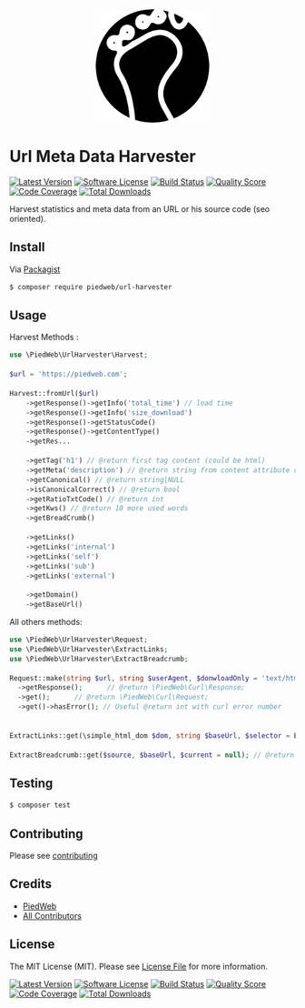 <p align="center"><a href="https://dev.piedweb.com">
<img src="https://raw.githubusercontent.com/PiedWeb/piedweb-devoluix-theme/master/src/img/logo_title.png" width="200" height="200" alt="Open Source Package" />
</a></p>

# Url Meta Data Harvester

[![Latest Version](https://img.shields.io/github/tag/PiedWeb/UrlHarvester.svg?style=flat&label=release)](https://github.com/PiedWeb/UrlHarvester/tags)
[![Software License](https://img.shields.io/badge/license-MIT-brightgreen.svg?style=flat)](https://github.com/PiedWeb/UrlHarvester/blob/master/LICENSE)
[![Build Status](https://img.shields.io/travis/PiedWeb/UrlHarvester/master.svg?style=flat)](https://travis-ci.org/PiedWeb/UrlHarvester)
[![Quality Score](https://img.shields.io/scrutinizer/g/PiedWeb/UrlHarvester.svg?style=flat)](https://scrutinizer-ci.com/g/PiedWeb/UrlHarvester)
[![Code Coverage](https://img.shields.io/scrutinizer/coverage/g/PiedWeb/UrlHarvester.svg?style=flat)](https://scrutinizer-ci.com/g/PiedWeb/UrlHarvester/code-structure)
[![Total Downloads](https://img.shields.io/packagist/dt/piedweb/url-harvester.svg?style=flat)](https://packagist.org/packages/piedweb/url-harvester)

Harvest statistics and meta data from an URL or his source code (seo oriented).

## Install

Via [Packagist](https://img.shields.io/packagist/dt/piedweb/url-harvester.svg?style=flat)

``` bash
$ composer require piedweb/url-harvester
```

## Usage

Harvest Methods :

```php
use \PiedWeb\UrlHarvester\Harvest;

$url = 'https://piedweb.com';

Harvest::fromUrl($url)
    ->getResponse()->getInfo('total_time') // load time
    ->getResponse()->getInfo('size_download')
    ->getResponse()->getStatusCode()
    ->getResponse()->getContentType()
    ->getRes...

    ->getTag('h1') // @return first tag content (could be html)
    ->getMeta('description') // @return string from content attribute or NULL
    ->getCanonical() // @return string|NULL
    ->isCanonicalCorrect() // @return bool
    ->getRatioTxtCode() // @return int
    ->getKws() // @return 10 more used words
    ->getBreadCrumb()

    ->getLinks()
    ->getLinks('internal')
    ->getLinks('self')
    ->getLinks('sub')
    ->getLinks('external')

    ->getDomain()
    ->getBaseUrl()
```

All others methods:
```php
use \PiedWeb\UrlHarvester\Request;
use \PiedWeb\UrlHarvester\ExtractLinks;
use \PiedWeb\UrlHarvester\ExtractBreadcrumb;

Request::make(string $url, string $userAgent, $donwloadOnly = 'text/html', string $language = 'en-US,en;q=0.5', bool $tryHttps = false, ?string $proxy = null)
  ->getResponse();      // @return \PiedWeb\Curl\Response;
  ->get();      // @return \PiedWeb\Curl\Request;
  ->get()->hasError(); // Useful @return int with curl error number


ExtractLinks::get(\simple_html_dom $dom, string $baseUrl, $selector = ExtractLinks::SELECT_A); // @return array

ExtractBreadcrumb::get($source, $baseUrl, $current = null); // @return array

```

## Testing

``` bash
$ composer test
```

## Contributing

Please see [contributing](https://dev.piedweb.com/contributing)

## Credits

- [PiedWeb](https://piedweb.com)
- [All Contributors](https://github.com/PiedWeb/:package_skake/graphs/contributors)

## License

The MIT License (MIT). Please see [License File](LICENSE) for more information.

[![Latest Version](https://img.shields.io/github/tag/PiedWeb/UrlHarvester.svg?style=flat&label=release)](https://github.com/PiedWeb/UrlHarvester/tags)
[![Software License](https://img.shields.io/badge/license-MIT-brightgreen.svg?style=flat)](https://github.com/PiedWeb/UrlHarvester/blob/master/LICENSE)
[![Build Status](https://img.shields.io/travis/PiedWeb/UrlHarvester/master.svg?style=flat)](https://travis-ci.org/PiedWeb/UrlHarvester)
[![Quality Score](https://img.shields.io/scrutinizer/g/PiedWeb/UrlHarvester.svg?style=flat)](https://scrutinizer-ci.com/g/PiedWeb/UrlHarvester)
[![Code Coverage](https://img.shields.io/scrutinizer/coverage/g/PiedWeb/UrlHarvester.svg?style=flat)](https://scrutinizer-ci.com/g/PiedWeb/UrlHarvester/code-structure)
[![Total Downloads](https://img.shields.io/packagist/dt/piedweb/url-harvester.svg?style=flat)](https://packagist.org/packages/piedweb/url-harvester)
